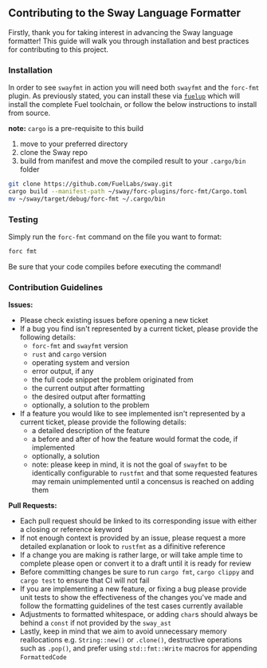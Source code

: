 ## Contributing to the Sway Language Formatter

Firstly, thank you for taking interest in advancing the Sway language formatter! This guide will walk you through installation and best practices for contributing to this project.

### Installation

In order to see `swayfmt` in action you will need both `swayfmt` and the `forc-fmt` plugin. As previously stated, you can install these via [`fuelup`](https://github.com/FuelLabs/fuelup) which will install the complete Fuel toolchain, or follow the below instructions to install from source.

**note:** `cargo` is a pre-requisite to this build

1. move to your preferred directory
2. clone the Sway repo
3. build from manifest and move the compiled result to your `.cargo/bin` folder

```sh
git clone https://github.com/FuelLabs/sway.git
cargo build --manifest-path ~/sway/forc-plugins/forc-fmt/Cargo.toml
mv ~/sway/target/debug/forc-fmt ~/.cargo/bin
```

### Testing

Simply run the `forc-fmt` command on the file you want to format:

```sh
forc fmt
```

Be sure that your code compiles before executing the command!

### Contribution Guidelines

**Issues:**

- Please check existing issues before opening a new ticket
- If a bug you find isn't represented by a current ticket, please provide the following details:
  - `forc-fmt` and `swayfmt` version
  - `rust` and `cargo` version
  - operating system and version
  - error output, if any
  - the full code snippet the problem originated from
  - the current output after formatting
  - the desired output after formatting
  - optionally, a solution to the problem
- If a feature you would like to see implemented isn't represented by a current ticket, please provide the following details:
  - a detailed description of the feature
  - a before and after of how the feature would format the code, if implemented
  - optionally, a solution
  - note: please keep in mind, it is not the goal of `swayfmt` to be identically configurable to `rustfmt` and that some requested features may remain unimplemented until a concensus is reached on adding them

**Pull Requests:**

- Each pull request should be linked to its corresponding issue with either a closing or reference keyword
- If not enough context is provided by an issue, please request a more detailed explanation or look to `rustfmt` as a difinitive reference
- If a change you are making is rather large, or will take ample time to complete please open or convert it to a draft until it is ready for review
- Before committing changes be sure to run `cargo fmt`, `cargo clippy` and `cargo test` to ensure that CI will not fail
- If you are implementing a new feature, or fixing a bug please provide unit tests to show the effectiveness of the changes you've made and follow the formatting guidelines of the test cases currently available
- Adjustments to formatted whitespace, or adding `char`s should always be behind a `const` if not provided by the `sway_ast`
- Lastly, keep in mind that we aim to avoid unnecessary memory reallocations e.g. `String::new()` or `.clone()`, destructive operations such as `.pop()`, and prefer using `std::fmt::Write` macros for appending `FormattedCode`
